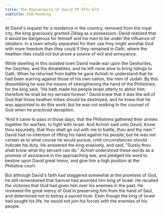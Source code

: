 ```yaml
---
title: The Magnanimity of David PP 673c-674
subtitle: EGW Reading
---
```


At David's request for a residence in the country, removed from the royal city, the king graciously granted Ziklag as a possession. David realized that it would be dangerous for himself and his men to be under the influence of idolaters. In a town wholly separated for their use they might worship God with more freedom than they could if they remained in Gath, where the heathen rites could not but prove a source of evil and annoyance.

While dwelling in this isolated town David made war upon the Geshurites, the Gezrites, and the Amalekites, and he left none alive to bring tidings to Gath. When he returned from battle he gave Achish to understand that he had been warring against those of his own nation, the men of Judah. By this dissembling he was the means of strengthening the hand of the Philistines; for the king said, “He hath made his people Israel utterly to abhor him; therefore he shall be my servant forever.” David knew that it was the will of God that those heathen tribes should be destroyed, and he knew that he was appointed to do this work; but he was not walking in the counsel of God when he practiced deception.

“And it came to pass in those days, that the Philistines gathered their armies together for warfare, to fight with Israel. And Achish said unto David, Know thou assuredly, that thou shalt go out with me to battle, thou and thy men.” David had no intention of lifting his hand against his people; but he was not certain as to what course he would pursue, until circumstances should indicate his duty. He answered the king evasively, and said, “Surely thou shalt know what thy servant can do.” Achish understood these words as a promise of assistance in the approaching war, and pledged his word to bestow upon David great honor, and give him a high position at the Philistine court.

But although David's faith had staggered somewhat at the promises of God, he still remembered that Samuel had anointed him king of Israel. He recalled the victories that God had given him over his enemies in the past. He reviewed the great mercy of God in preserving him from the hand of Saul, and determined not to betray a sacred trust. Even though the king of Israel had sought his life, he would not join his forces with the enemies of his people.